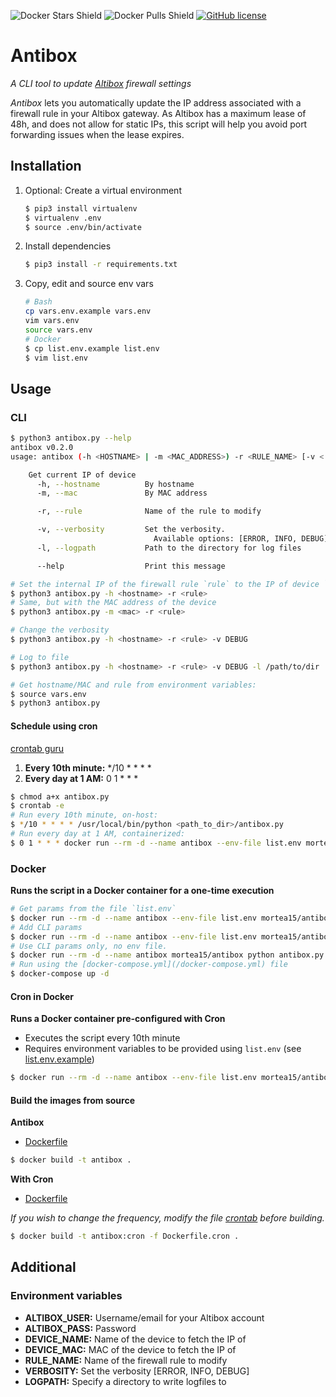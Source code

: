 ![Docker Stars Shield](https://img.shields.io/docker/stars/mortea15/antibox.svg?style=flat-square)
![Docker Pulls Shield](https://img.shields.io/docker/pulls/mortea15/antibox.svg?style=flat-square)
[![GitHub license](https://img.shields.io/badge/license-wtfpl-blue.svg?style=flat-square)](https://raw.githubusercontent.com/mortea15/antibox/master/LICENSE)

# Antibox
*A CLI tool to update [Altibox](https://www.altibox.no) firewall settings*

*Antibox* lets you automatically update the IP address associated with a firewall rule in your Altibox gateway. As Altibox has a maximum lease of 48h, and does not allow for static IPs, this script will help you avoid port forwarding issues when the lease expires.

## Installation
1. Optional: Create a virtual environment
    ```bash
    $ pip3 install virtualenv
    $ virtualenv .env
    $ source .env/bin/activate
    ```
2. Install dependencies
    ```bash
    $ pip3 install -r requirements.txt
    ```
3. Copy, edit and source env vars
    ```bash
    # Bash
    cp vars.env.example vars.env
    vim vars.env
    source vars.env
    # Docker
    $ cp list.env.example list.env
    $ vim list.env
    ```

## Usage
### CLI
```bash
$ python3 antibox.py --help
antibox v0.2.0
usage: antibox (-h <HOSTNAME> | -m <MAC_ADDRESS>) -r <RULE_NAME> [-v <(ERROR|INFO|DEBUG)>] [-l <PATH>] [--help]

    Get current IP of device
      -h, --hostname          By hostname
      -m, --mac               By MAC address

      -r, --rule              Name of the rule to modify

      -v, --verbosity         Set the verbosity.
                                Available options: [ERROR, INFO, DEBUG]
      -l, --logpath           Path to the directory for log files

      --help                  Print this message
```

```bash
# Set the internal IP of the firewall rule `rule` to the IP of device `hostname`
$ python3 antibox.py -h <hostname> -r <rule>
# Same, but with the MAC address of the device
$ python3 antibox.py -m <mac> -r <rule>

# Change the verbosity
$ python3 antibox.py -h <hostname> -r <rule> -v DEBUG

# Log to file
$ python3 antibox.py -h <hostname> -r <rule> -v DEBUG -l /path/to/dir

# Get hostname/MAC and rule from environment variables:
$ source vars.env
$ python3 antibox.py
```

#### Schedule using cron
[crontab guru](https://crontab.guru/)
1. **Every 10th minute:** */10 * * * *
2. **Every day at 1 AM:** 0 1 * * *
```bash
$ chmod a+x antibox.py
$ crontab -e
# Run every 10th minute, on-host:
$ */10 * * * * /usr/local/bin/python <path_to_dir>/antibox.py
# Run every day at 1 AM, containerized:
$ 0 1 * * * docker run --rm -d --name antibox --env-file list.env mortea15/antibox
```

### Docker
**Runs the script in a Docker container for a one-time execution**
```bash
# Get params from the file `list.env`
$ docker run --rm -d --name antibox --env-file list.env mortea15/antibox
# Add CLI params
$ docker run --rm -d --name antibox --env-file list.env mortea15/antibox python antibox.py -v DEBUG
# Use CLI params only, no env file.
$ docker run --rm -d --name antibox mortea15/antibox python antibox.py -h <HOSTNAME> -r <RULE> -v DEBUG -l /var/log
# Run using the [docker-compose.yml](/docker-compose.yml) file
$ docker-compose up -d
```

#### Cron in Docker
**Runs a Docker container pre-configured with Cron**
- Executes the script every 10th minute
- Requires environment variables to be provided using `list.env` (see [list.env.example](/list.env.example))
```bash
$ docker run --rm -d --name antibox --env-file list.env mortea15/antibox:cron
```

#### Build the images from source
**Antibox**
- [Dockerfile](/Dockerfile)
```bash
$ docker build -t antibox .
```

**With Cron**
- [Dockerfile](/Dockerfile.cron)

*If you wish to change the frequency, modify the file [crontab](/crontab) before building.*
```bash
$ docker build -t antibox:cron -f Dockerfile.cron .
```

## Additional
### Environment variables
- **ALTIBOX_USER:** Username/email for your Altibox account
- **ALTIBOX_PASS:** Password
- **DEVICE_NAME:**  Name of the device to fetch the IP of
- **DEVICE_MAC:**   MAC of the device to fetch the IP of
- **RULE_NAME:**    Name of the firewall rule to modify
- **VERBOSITY:**    Set the verbosity [ERROR, INFO, DEBUG]
- **LOGPATH:**      Specify a directory to write logfiles to    
